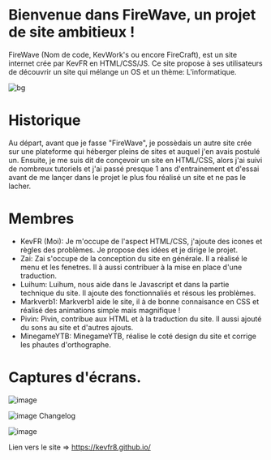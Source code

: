 # Bienvenue dans FireWave, un projet de site ambitieux !

FireWave (Nom de code, KevWork's ou encore FireCraft), est un site internet crée par KevFR en HTML/CSS/JS. Ce site propose à ses utilisateurs de découvrir un site qui mélange un OS et un thème: L'informatique.

![bg](https://user-images.githubusercontent.com/70813133/130153542-c099df1c-0ca5-4708-9232-edd2ff5868a2.png)


# Historique

Au départ, avant que je fasse "FireWave", je possèdais un autre site crée sur une plateforme qui héberger pleins de sites et auquel j'en avais postulé un. Ensuite, je me suis
dit de conçevoir un site en HTML/CSS, alors j'ai suivi de nombreux tutoriels et j'ai passé presque 1 ans d'entrainement et d'essai avant de me lançer dans le projet le plus fou
réalisé un site et ne pas le lacher.

# Membres

* KevFR (Moi): Je m'occupe de l'aspect HTML/CSS, j'ajoute des icones et règles des problèmes. Je propose des idées et je dirige le projet.
* Zai: Zai s'occupe de la conception du site en générale. Il a réalisé le menu et les fenetres. Il à aussi contribuer à la mise en place d'une traduction.
* Luihum: Luihum, nous aide dans le Javascript et dans la partie technique du site. Il ajoute des fonctionnaliés et résous les problèmes.
* Markverb1: Markverb1 aide le site, il à de bonne connaisance en CSS et réalisé des animations simple mais magnifique !
* Pivin: Pivin, contribue aux HTML et à la traduction du site. Il aussi ajouté du sons au site et d'autres ajouts.
* MinegameYTB: MinegameYTB, réalise le coté design du site et corrige les phautes d'orthographe.

# Captures d'écrans.

![image](https://user-images.githubusercontent.com/70813133/130152002-39c21a84-1cbf-4bf8-9da3-f3fc2c49d1c9.png)

![image](https://user-images.githubusercontent.com/70813133/130151833-90d042d4-287c-461c-a1ea-5eb87b0fdbe9.png)
Changelog

![image](https://user-images.githubusercontent.com/70813133/130151913-83445972-dda0-4671-b602-4bfae9442ed4.png)

Lien vers le site => https://kevfr8.github.io/ 
